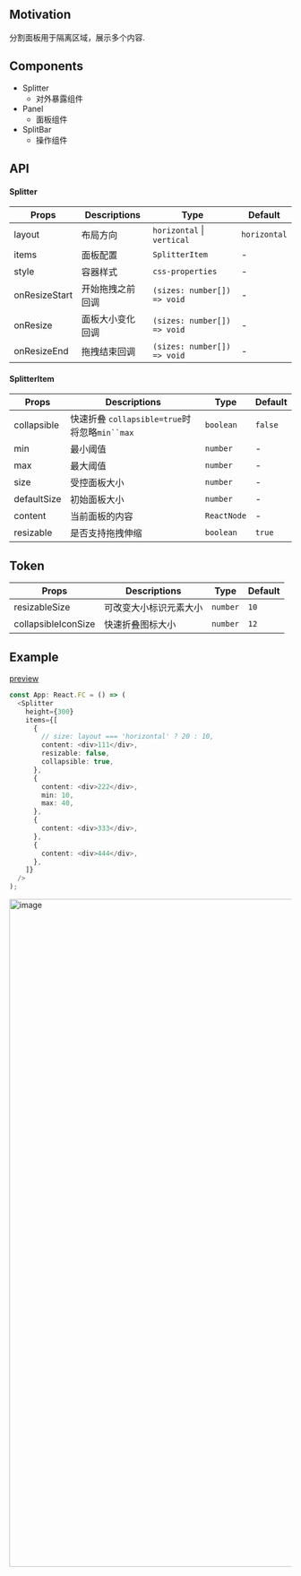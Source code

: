 ## Motivation

分割面板用于隔离区域，展示多个内容.

## Components

- Splitter
  - 对外暴露组件
- Panel
  - 面板组件
- SplitBar
  - 操作组件

## API

#### Splitter

| Props         | Descriptions     | Type                        | Default      |
| ------------- | ---------------- | --------------------------- | ------------ |
| layout        | 布局方向         | `horizontal` \| `vertical`  | `horizontal` |
| items         | 面板配置         | `SplitterItem`              | -            |
| style         | 容器样式         | `css-properties`            | -            |
| onResizeStart | 开始拖拽之前回调 | `(sizes: number[]) => void` | -            |
| onResize      | 面板大小变化回调 | `(sizes: number[]) => void` | -            |
| onResizeEnd   | 拖拽结束回调     | `(sizes: number[]) => void` | -            |

#### SplitterItem

| Props       | Descriptions                                  | Type        | Default |
| ----------- | --------------------------------------------- | ----------- | ------- |
| collapsible | 快速折叠 `collapsible=true`时将忽略`min``max` | `boolean`   | `false` |
| min         | 最小阈值                                      | `number`    | -       |
| max         | 最大阈值                                      | `number`    | -       |
| size        | 受控面板大小                                  | `number`    | -       |
| defaultSize | 初始面板大小                                  | `number`    | -       |
| content     | 当前面板的内容                                | `ReactNode` | -       |
| resizable   | 是否支持拖拽伸缩                              | `boolean`   | `true`  |

## Token

| Props               | Descriptions           | Type     | Default |
| ------------------- | ---------------------- | -------- | ------- |
| resizableSize       | 可改变大小标识元素大小 | `number` | `10`    |
| collapsibleIconSize | 快速折叠图标大小       | `number` | `12`    |

## Example

[preview](https://github.com/ant-design/ant-design/pull/50038#issuecomment-2246752430)

```ts
const App: React.FC = () => (
  <Splitter
    height={300}
    items={[
      {
        // size: layout === 'horizontal' ? 20 : 10,
        content: <div>111</div>,
        resizable: false,
        collapsible: true,
      },
      {
        content: <div>222</div>,
        min: 10,
        max: 40,
      },
      {
        content: <div>333</div>,
      },
      {
        content: <div>444</div>,
      },
    ]}
  />
);
```

<img width="1192" alt="image" src="https://github.com/user-attachments/assets/17da525c-77f9-4856-a190-a207f3670ec6">
